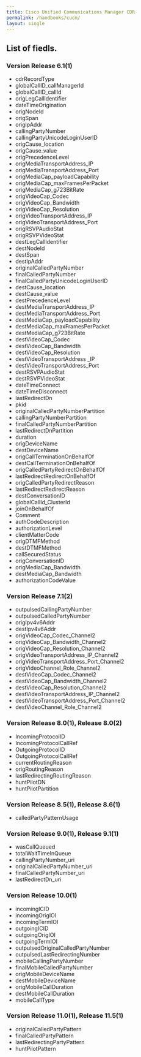 ```yaml
---
title: Cisco Unified Communications Manager CDR
permalink: /handbooks/cucm/
layout: single
---
```


## List of fiedls.

### Version Release 6.1(1)

* cdrRecordType
* globalCallID_callManagerId
* globalCallID_callId
* origLegCallIdentifier
* dateTimeOrigination
* origNodeId
* origSpan
* origIpAddr
* callingPartyNumber
* callingPartyUnicodeLoginUserID
* origCause_location
* origCause_value
* origPrecedenceLevel
* origMediaTransportAddress_IP
* origMediaTransportAddress_Port
* origMediaCap_payloadCapability
* origMediaCap_maxFramesPerPacket
* origMediaCap_g723BitRate
* origVideoCap_Codec
* origVideoCap_Bandwidth
* origVideoCap_Resolution
* origVideoTransportAddress_IP
* origVideoTransportAddress_Port
* origRSVPAudioStat
* origRSVPVideoStat
* destLegCallIdentifier
* destNodeId
* destSpan
* destIpAddr
* originalCalledPartyNumber
* finalCalledPartyNumber
* finalCalledPartyUnicodeLoginUserID
* destCause_location
* destCause_value
* destPrecedenceLevel
* destMediaTransportAddress_IP
* destMediaTransportAddress_Port
* destMediaCap_payloadCapability
* destMediaCap_maxFramesPerPacket
* destMediaCap_g723BitRate
* destVideoCap_Codec
* destVideoCap_Bandwidth
* destVideoCap_Resolution
* destVideoTransportAddress _IP
* destVideoTransportAddress_Port
* destRSVPAudioStat
* destRSVPVideoStat
* dateTimeConnect
* dateTimeDisconnect
* lastRedirectDn
* pkid
* originalCalledPartyNumberPartition
* callingPartyNumberPartition
* finalCalledPartyNumberPartition
* lastRedirectDnPartition
* duration
* origDeviceName
* destDeviceName
* origCallTerminationOnBehalfOf
* destCallTerminationOnBehalfOf
* origCalledPartyRedirectOnBehalfOf
* lastRedirectRedirectOnBehalfOf
* origCalledPartyRedirectReason
* lastRedirectRedirectReason
* destConversationID
* globalCallId_ClusterId
* joinOnBehalfOf
* Comment
* authCodeDescription
* authorizationLevel
* clientMatterCode
* origDTMFMethod
* destDTMFMethod
* callSecuredStatus
* origConversationID
* origMediaCap_Bandwidth
* destMediaCap_Bandwidth
* authorizationCodeValue

### Version Release 7.1(2)

* outpulsedCallingPartyNumber
* outpulsedCalledPartyNumber
* origIpv4v6Addr
* destIpv4v6Addr
* origVideoCap_Codec_Channel2
* origVideoCap_Bandwidth_Channel2
* origVideoCap_Resolution_Channel2
* origVideoTransportAddress_IP_Channel2
* origVideoTransportAddress_Port_Channel2
* origVideoChannel_Role_Channel2
* destVideoCap_Codec_Channel2
* destVideoCap_Bandwidth_Channel2
* destVideoCap_Resolution_Channel2
* destVideoTransportAddress_IP_Channel2
* destVideoTransportAddress_Port_Channel2
* destVideoChannel_Role_Channel2

### Version Release 8.0(1), Release 8.0(2)

* IncomingProtocolID
* IncomingProtocolCallRef
* OutgoingProtocolID
* OutgoingProtocolCallRef
* currentRoutingReason
* origRoutingReason
* lastRedirectingRoutingReason
* huntPilotDN
* huntPilotPartition

### Version Release 8.5(1), Release 8.6(1)

* calledPartyPatternUsage

### Version Release 9.0(1), Release 9.1(1)

* wasCallQueued
* totalWaitTimeInQueue
* callingPartyNumber_uri
* originalCalledPartyNumber_uri
* finalCalledPartyNumber_uri
* lastRedirectDn_uri

### Version Release 10.0(1)

* incomingICID
* incomingOrigIOI
* incomingTermIOI
* outgoingICID
* outgoingOrigIOI
* outgoingTermIOI
* outpulsedOriginalCalledPartyNumber
* outpulsedLastRedirectingNumber
* mobileCallingPartyNumber
* finalMobileCalledPartyNumber
* origMobileDeviceName
* destMobileDeviceName
* origMobileCallDuration
* destMobileCallDuration
* mobileCallType

### Version Release 11.0(1), Release 11.5(1)

* originalCalledPartyPattern
* finalCalledPartyPattern
* lastRedirectingPartyPattern
* huntPilotPattern
